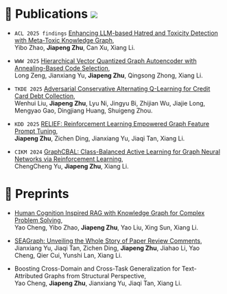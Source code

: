 
# 📑 Publications  <a href='https://scholar.google.com/citations?user=piCIfLwAAAAJ'><img src="https://img.shields.io/endpoint?url={{ url | url_encode }}&logo=Google%20Scholar&labelColor=f6f6f6&color=9cf&style=flat&label=citations"></a>

- `ACL 2025 findings` [Enhancing LLM-based Hatred and Toxicity Detection with Meta-Toxic Knowledge Graph](https://arxiv.org/abs/2412.15268), <br> Yibo Zhao, **Jiapeng Zhu**, Can Xu, Xiang Li.

- `WWW 2025` [Hierarchical Vector Quantized Graph Autoencoder with Annealing-Based Code Selection](https://dl.acm.org/doi/abs/10.1145/3696410.3714656), <br>  Long Zeng, Jianxiang Yu, **Jiapeng Zhu**, Qingsong Zhong, Xiang Li.

- `TKDE 2025` [Adversarial Conservative Alternating Q-Learning for Credit Card Debt Collection](https://ieeexplore.ieee.org/abstract/document/10836919), <br> Wenhui Liu, **Jiapeng Zhu**, Lyu Ni, Jingyu Bi, Zhijian Wu, Jiajie Long, Mengyao Gao, Dingjiang Huang, Shuigeng Zhou.

- `KDD 2025` [RELIEF: Reinforcement Learning Empowered Graph Feature Prompt Tuning](https://dl.acm.org/doi/10.1145/3690624.3709252), <br> **Jiapeng Zhu**, Zichen Ding, Jianxiang Yu, Jiaqi Tan, Xiang Li.

- `CIKM 2024` [GraphCBAL: Class-Balanced Active Learning for Graph Neural Networks via Reinforcement Learning](https://dl.acm.org/doi/abs/10.1145/3627673.3679624), <br> ChengCheng Yu, **Jiapeng Zhu**, Xiang Li.


# 📜 Preprints
- [Human Cognition Inspired RAG with Knowledge Graph for Complex Problem Solving](https://arxiv.org/abs/2503.06567), <br> Yao Cheng, Yibo Zhao, **Jiapeng Zhu**, Yao Liu, Xing Sun, Xiang Li.

- [SEAGraph: Unveiling the Whole Story of Paper Review Comments](https://arxiv.org/abs/2412.11939), <br> Jianxiang Yu, Jiaqi Tan, Zichen Ding, **Jiapeng Zhu**, Jiahao Li, Yao Cheng, Qier Cui, Yunshi Lan, Xiang Li.

- Boosting Cross-Domain and Cross-Task Generalization for Text-Attributed Graphs from Structural Perspective, <br> Yao Cheng, **Jiapeng Zhu**, Jianxiang Yu, Jiaqi Tan, Xiang Li.
